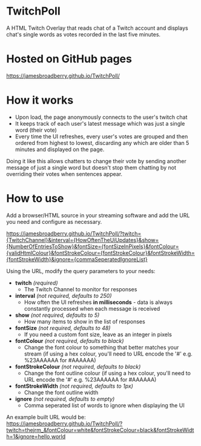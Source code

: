 # TwitchPoll

A HTML Twitch Overlay that reads chat of a Twitch account and displays chat's single words as votes recorded in the last five minutes.

# Hosted on GitHub pages

https://jamesbroadberry.github.io/TwitchPoll/

# How it works

- Upon load, the page anonymously connects to the user's twitch chat
- It keeps track of each user's latest message which was just a single word (their vote)
- Every time the UI refreshes, every user's votes are grouped and then ordered from highest to lowest, discarding any which are older than 5 minutes and displayed on the page.

Doing it like this allows chatters to change their vote by sending another message of just a single word but doesn't stop them chatting by not overriding their votes when sentences appear.

# How to use

Add a browser/HTML source in your streaming software and add the URL you need and configure as necessary.

https://jamesbroadberry.github.io/TwitchPoll/?twitch={TwitchChannel}&interval={HowOftenTheUiUpdates}&show={NumberOfEntriesToShow}&fontSize={fontSizeInPixels}&fontColour={validHtmlColour}&fontStrokeColour={fontStrokeColour}&fontStrokeWidth={fontStrokeWidth}&ignore={commaSeperatedIgnoreList}

Using the URL, modify the query parameters to your needs:

- **twitch** _(required)_
  - The Twitch Channel to monitor for responses
- **interval** _(not required, defaults to 250)_
  - How often the UI refreshes **in milliseconds** - data is always constantly processed when each message is received
- **show** _(not required, defaults to 5)_
  - How many items to show in the list of responses
- **fontSize** _(not required, defaults to 48)_
  - If you need a custom font size, leave as an integer in pixels
- **fontColour** _(not required, defaults to black)_
  - Change the font colour to something that better matches your stream (if using a hex colour, you'll need to URL encode the '#' e.g. %23AAAAAA for #AAAAAA)
- **fontStrokeColour** _(not required, defaults to black)_
  - Change the font outline colour (if using a hex colour, you'll need to URL encode the '#' e.g. %23AAAAAA for #AAAAAA)
- **fontStrokeWidth** _(not required, defaults to 1px)_
  - Change the font outline width
- **ignore** _(not required, defaults to empty)_
  - Comma seperated list of words to ignore when displaying the UI

An example built URL would be:
https://jamesbroadberry.github.io/TwitchPoll/?twitch=thejrm_&fontColour=white&fontStrokeColour=black&fontStrokeWidth=1&ignore=hello,world
